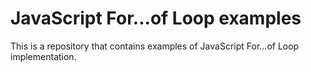 

# JavaScript For...of Loop examples

This is a repository that contains examples of JavaScript For...of Loop implementation.
